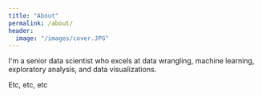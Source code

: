 ```yaml
---
title: "About"
permalink: /about/
header:
  image: "/images/cover.JPG"
---
```


I'm a senior data scientist who excels at data wrangling, machine learning, exploratory analysis, and data visualizations.

Etc, etc, etc
